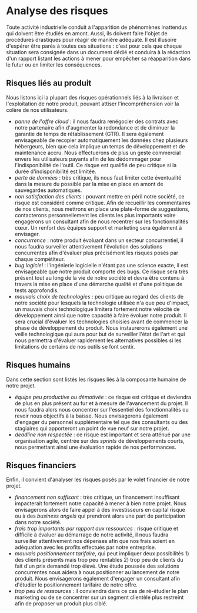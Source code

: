 # Analyse des risques

Toute activité industrielle conduit à l'apparition de phénomènes inattendus qui doivent être étudiés en amont. Aussi, ils doivent faire l'objet de procédures drastiques pour réagir de manière adéquate.
Il est illusoire d'espérer être parés à toutes ces situations : c'est pour cela que chaque situation sera consignée dans un document dédié et conduira à la rédaction d'un rapport listant les actions à mener pour empêcher sa réapparition dans le futur ou en limiter les conséquences.

## Risques liés au produit

Nous listons ici la plupart des risques opérationnels liés à la livraison et l'exploitation de notre produit, pouvant attiser l'incompréhension voir la colère de nos utilisateurs.

* *panne de l'offre *cloud** : il nous faudra renégocier des contrats avec notre partenaire afin d'augmenter la redondance et de diminuer la garantie de temps de rétablissement (GTR). Il sera également envisageable de recopier automatiquement les données chez plusieurs hébergeurs, bien que cela implique un temps de développement et de maintenance accru. Nous effectuerons de plus un geste commercial envers les utilisateurs payants afin de les dédommager pour l'indisponibilité de l'outil. Ce risque est qualifié de peu critique si la durée d'indisponibilité est limitée.
* *perte de données* : très critique, ils nous faut limiter cette éventualité dans la mesure du possible par la mise en place en amont de sauvegardes automatiques.
* *non satisfaction des clients* : pouvant mettre en péril notre société, ce risque est considéré comme critique. Afin de recueillir les commentaires de nos clients, nous mettrons en place une plate-forme de suggestions, contacterons personnellement les clients les plus importants voire engagerons un consultant afin de nous recentrer sur les fonctionnalités cœur. Un renfort des équipes support et marketing sera également à envisager. 
* *concurrence* : notre produit évoluant dans un secteur concurrentiel, il nous faudra surveiller attentivement l'évolution des solutions concurrentes afin d'évaluer plus précisément les risques posés par chaque compétiteur. 
* *bug logiciel* : l'ingénierie logicielle n'étant pas une science exacte, il est envisageable que notre produit comporte des bugs. Ce risque sera très présent tout au long de la vie de notre société et devra être contenu à travers la mise en place d'une démarche qualité et d'une politique de tests approfondis.
* *mauvais choix de technologies* : peu critique au regard des clients de notre société pour lesquels la technologie utilisée n'a que peu d'impact, un mauvais choix technologique limitera fortement notre vélocité de développement ainsi que notre capacité à faire évoluer notre produit. Il sera crucial d'évaluer les technologies choisies avant de commencer la phase de développement du produit. Nous instaurerons également une veille technologique qui aura pour but de surveiller l'état de l'art et qui nous permettra d'évaluer rapidement les alternatives possibles si les limitations de certains de nos outils se font sentir.

## Risques humains

Dans cette section sont listés les risques liés à la composante humaine de notre projet.

* *équipe peu productive ou démotivée* : ce risque est critique et deviendra de plus en plus présent au fur et à mesure de l'avancement du projet. Il nous faudra alors nous concentrer sur l'essentiel des fonctionnalités ou revoir nous objectifs à la baisse. Nous envisagerons également d'engager du personnel supplémentaire tel que des consultants ou des stagiaires qui apporteront un point de vue neuf sur notre projet.
* **deadline* non respectée* : ce risque est important et sera atténué par une organisation agile, centrée sur des *sprints* de développements courts, nous permettant ainsi une évaluation rapide de nos performances.

## Risques financiers

Enfin, il convient d'analyser les risques posés par le volet financier de notre projet.

* *financement non suffisant* : très critique, un financement insuffisant impacterait fortement notre capacité à mener à bien notre projet. Nous envisagerons alors de faire appel à des investisseurs en capital risque ou à des *business angels* qui prendront alors une part de participation dans notre société.
* *frais trop importants par rapport aux ressources* : risque critique et difficile à évaluer au démarrage de notre activité, il nous faudra surveiller attentivement nos dépenses afin que nos frais soient en adéquation avec les profits effectués par notre entreprise.
* *mauvais positionnement tarifaire*, qui peut impliquer deux possibilités 1) des clients présents mais trop peu rentables 2) trop peu de clients du fait d'un prix demandé trop élevé. Une étude poussée des solutions concurrentes nous aidera à nous positionner au lancement de notre produit. Nous envisagerons également d'engager un consultant afin d'étudier le positionnement tarifaire de notre offre.
* *trop peu de ressources* : il conviendra dans ce cas de ré-étudier le plan marketing ou de se concentrer sur un segment clientèle plus restreint afin de proposer un produit plus ciblé.

